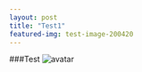 ```yaml
---
layout: post
title: "Test1"
featured-img: test-image-200420
---
```

###Test
![avatar](/Users/mi/Documents/GitHub/mitchellprojects.github.io/assets/img/posts/test-image-200420.jpg)